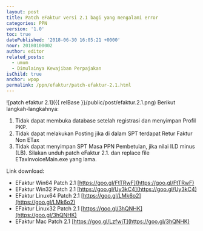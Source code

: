 ```yaml
---
layout: post
title: Patch eFaktur versi 2.1 bagi yang mengalami error
categories: PPN
version: '1.0'
toc: true
datePublished: '2018-06-30 16:05:21 +0000'
nour: 20180100002
author: editor
related_posts:
  - umum
  - Dimulainya Kewajiban Perpajakan
isChild: true
anchor: wpop
permalink: /ppn/efaktur/patch-efaktur-2.1.html
---
```

![patch efaktur 2.1]({{ relBase }}/public/post/efaktur.2.1.png)
Berikut langkah-langkahnya:
1. Tidak dapat membuka database setelah registrasi dan menyimpan Profil PKP.
2. Tidak dapat melakukan Posting jika di dalam SPT terdapat Retur Faktur Non ETax
3. Tidak dapat menyimpan SPT Masa PPN Pembetulan, jika nilai II.D minus (LB).
Silakan unduh patch eFaktur 2.1. dan replace file ETaxInvoiceMain.exe yang lama.

Link download:
* EFaktur Win64 Patch 2.1 [https://goo.gl/FtTRwF](https://goo.gl/FtTRwF)
* EFaktur Win32 Patch 2.1 [https://goo.gl/Uy3kC4](https://goo.gl/Uy3kC4)
* EFaktur Linux64 Patch 2.1 [https://goo.gl/LMk6o2](https://goo.gl/LMk6o2)
* EFaktur Linux32 Patch 2.1 [https://goo.gl/3hQNHK](https://goo.gl/3hQNHK)
* EFaktur Mac Patch 2.1 [https://goo.gl/LzfwjT](https://goo.gl/3hQNHK)